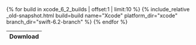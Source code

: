 <table id="osx-builds" class="downloads">
    <thead>
        <tr>
            <th class="download">Download</th>
        </tr>
    </thead>
    <tbody>
        {% for build in xcode_6_2_builds | offset:1 | limit:10 %}
            {% include_relative _old-snapshot.html build=build name="Xcode" platform_dir="xcode" branch_dir="swift-6.2-branch" %}
        {% endfor %}
    </tbody>
</table>